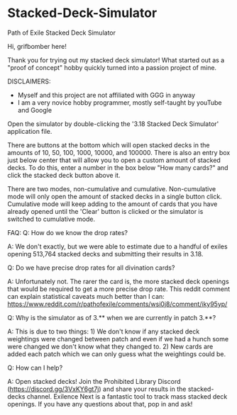 # Stacked-Deck-Simulator
Path of Exile Stacked Deck Simulator

Hi, grifbomber here!

Thank you for trying out my stacked deck simulator! What started out as a "proof of concept" hobby quickly turned into a passion project of mine.

DISCLAIMERS:
- Myself and this project are not affiliated with GGG in anyway
- I am a very novice hobby programmer, mostly self-taught by youTube and Google

Open the simulator by double-clicking the '3.18 Stacked Deck Simulator' application file.

There are buttons at the bottom which will open stacked decks in the amounts of 10, 50, 100, 1000, 10000, and 100000. There is also an entry box just below center that will allow you to open a custom amount of stacked decks. To do this, enter a number in the box below "How many cards?" and click the stacked deck button above it.

There are two modes, non-cumulative and cumulative. Non-cumulative mode will only open the amount of stacked decks in a single button click. Cumulative mode will keep adding to the amount of cards that you have already opened until the 'Clear' button is clicked or the simulator is switched to cumulative mode.

FAQ:
Q: How do we know the drop rates?

A: We don't exactly, but we were able to estimate due to a handful of exiles opening 513,764 stacked decks and submitting their results in 3.18.

Q: Do we have precise drop rates for all divination cards?

A: Unfortunately not. The rarer the card is, the more stacked deck openings that would be required to get a more precise drop rate. This reddit comment can explain statistical caveats much better than I can: https://www.reddit.com/r/pathofexile/comments/wsi0j8/comment/iky95yp/

Q: Why is the simulator as of 3.** when we are currently in patch 3.**?

A: This is due to two things: 1) We don't know if any stacked deck weightings were changed between patch and even if we had a hunch some were changed we don't know what they changed to. 2) New cards are added each patch which we can only guess what the weightings could be.

Q: How can I help?

A: Open stacked decks! Join the Prohibited Library Discord (https://discord.gg/3VxKY6gt7j) and share your results in the stacked-decks channel. Exilence Next is a fantastic tool to track mass stacked deck openings. If you have any questions about that, pop in and ask!
